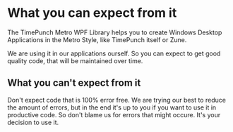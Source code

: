 # What you can expect from it

The TimePunch Metro WPF Library helps you to create Windows Desktop Applications in the Metro Style, like TimePunch itself or Zune.

We are using it in our applications ourself. So you can expect to get good quality code, that will be maintained over time.

## What you can't expect from it

Don't expect code that is 100% error free. We are trying our best to reduce the amount of errors, but in the end it's up to you if you want to use it in productive code. So don't blame us for errors that might occure. It's your decision to use it.